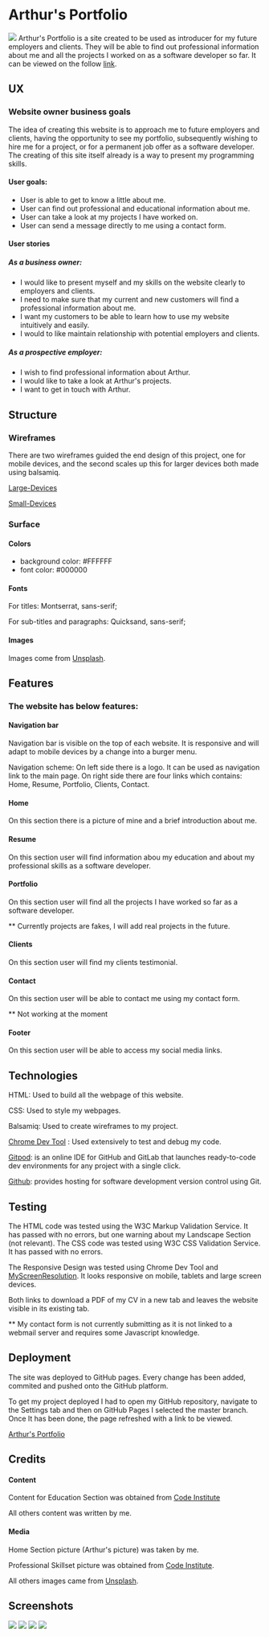 # Arthur's Portfolio
![](/assets/images/ResponsiveIWebSiteImg.JPG)
Arthur's Portfolio is a site created to be used as introducer for my future employers and clients. They will be able to find out professional information about me and all the projects I worked on as a software developer so far. It can be viewed on the follow [link](https://arthurvguide.github.io/ms1-avg-personal-website/.).

## UX

### Website owner business goals
The idea of creating this website is to approach me to future employers and clients, having the opportunity to see my portfolio, subsequently wishing to hire me for a project, or for a permanent job offer as a software developer. The creating of this site itself already is a way to present my programming skills. 

#### User goals: 

- User is able to get to know a little about me.
- User can find out professional and educational information about me.
- User can take a look at my projects I have worked on.
- User can send a message directly to me using a contact form.

#### User stories

##### As a business owner:
- I would like to present myself and my skills on the website clearly to employers and clients.
- I need to make sure that my current and new customers will find a professional information about me.
- I want my customers to be able to learn how to use my website intuitively and easily.
- I would to like maintain relationship with potential employers and clients.

##### As a prospective employer:
- I wish to find professional information about Arthur.
- I would like to take a look at Arthur's projects.
- I want to get in touch with Arthur.

## Structure
### Wireframes
There are two wireframes guided the end design of this project, one for mobile devices, and the second scales up this for larger devices both made using balsamiq.

[Large-Devices](/assets/download/Large-Screen.pdf)

[Small-Devices](/assets/download/Small-Screen.pdf)

### Surface
#### Colors
- background color: #FFFFFF
- font color: #000000

#### Fonts
For titles: Montserrat, sans-serif;

For sub-titles and paragraphs: Quicksand, sans-serif;

#### Images
Images come from [Unsplash](https://unsplash.com/.).
## Features
### The website has below features:
#### Navigation bar
Navigation bar is visible on the top of each website. It is responsive and will adapt to mobile devices by a change into a burger menu.

Navigation scheme:
On left side there is a logo. It can be used as navigation link to the main page. On right side there are four links which contains: Home, Resume, Portfolio, Clients, Contact.

#### Home
On this section there is a picture of mine and a brief introduction about me.

#### Resume 
On this section user will find information abou my education and about my professional skills as a software developer.

#### Portfolio
On this section user will find all the projects I have worked so far as a software developer.

** Currently projects are fakes, I will add real projects in the future.

#### Clients
On this section user will find my clients testimonial.

#### Contact 
On this section user will be able to contact me using my contact form.

** Not working at the moment

#### Footer
On this section user will be able to access my social media links.



## Technologies
HTML: Used to build all the webpage of this website.

CSS: Used to style my webpages.

Balsamiq: Used to create wireframes to my project.

[Chrome Dev Tool](https://developers.google.com/web/tools/chrome-devtools.) : Used extensively to test and debug my code. 

[Gitpod](www.gitpod.io.): is an online IDE for GitHub and GitLab that launches ready-to-code dev environments for any project with a single click. 

[Github](www.github.com.): provides hosting for software development version control using Git. 
## Testing
The HTML code was tested using the W3C Markup Validation Service. It has passed with no errors, but one warning about my Landscape Section (not relevant).
The CSS code was tested using  W3C CSS Validation Service. It has passed with no errors. 

The Responsive Design was tested using Chrome Dev Tool and [MyScreenResolution](http://whatismyscreenresolution.net/multi-screen-test.). It looks responsive on mobile, tablets and large screen devices.

Both links to download a PDF of my CV in a new tab and leaves the website visible in its existing tab.

** My contact form is not currently submitting as it is not linked to a webmail server and requires some Javascript knowledge.
## Deployment
The site was deployed to GitHub pages. Every change has been added, commited and pushed onto the GitHub platform.

To get my project deployed I had to open my GitHub repository, navigate to the Settings tab and then on GitHub Pages I selected the master branch. Once It has been done, the page refreshed with a link to be viewed. 

[Arthur's Portfolio](https://arthurvguide.github.io/ms1-avg-personal-website/)

## Credits
#### Content
Content for Education Section was obtained from [Code Institute](https://codeinstitute.net/)

All others content was written by me.
#### Media
Home Section picture (Arthur's picture) was taken by me.

Professional Skillset picture was obtained from [Code Institute](https://codeinstitute.net/).

All others images came from [Unsplash](https://unsplash.com/.).

## Screenshots
![](/assets/images/Screen1.JPG)
![](/assets/images/Screen2.JPG)
![](/assets/images/Screen3.JPG)
![](/assets/images/Screen4.JPG)
